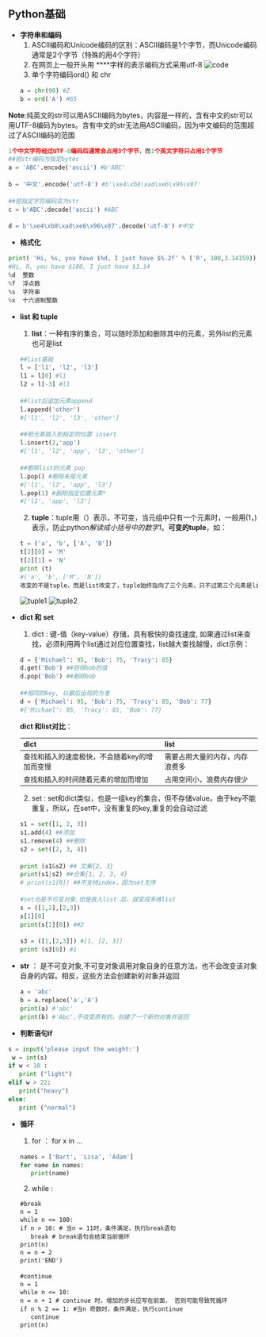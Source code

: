 ## Python基础

- **字符串和编码**
    1. ASCII编码和Unicode编码的区别：ASCII编码是1个字节，而Unicode编码通常是2个字节（特殊的用4个字符）
    2. 在网页上一般开头用 **<meta charset="UTF-8" />**字样的表示编码方式采用utf-8
    ![code](\_images\code.PNG)
    3. 单个字符编码ord() 和 chr
    ```python
    a = chr(90) #Z
    b = ord('A') #65
    ```

**Note**:纯英文的str可以用ASCII编码为bytes，内容是一样的，含有中文的str可以用UTF-8编码为bytes。含有中文的str无法用ASCII编码，因为中文编码的范围超过了ASCII编码的范围

```python
1个中文字符经过UTF-8编码后通常会占用3个字节，而1个英文字符只占用1个字节
##把str编码为指定bytes
a = 'ABC'.encode('ascii') #b'ABC'

b = '中文'.encode('utf-8') #b'\xe4\xb8\xad\xe6\x96\x87'

##把指定字符编码变为str
c = b'ABC'.decode('ascii') #ABC

d = b'\xe4\xb8\xad\xe6\x96\x87'.decode('utf-8') #中文
```

- **格式化**

```python
print( 'Hi, %s, you have $%d, I just have $%.2f' % ('R', 100,3.14159))
#Hi, R, you have $100, I just have $3.14
%d	整数
%f	浮点数
%s	字符串
%x	十六进制整数
```

- **list 和 tuple**

	1. **list**：一种有序的集合，可以随时添加和删除其中的元素，另外list的元素也可是list

    ```python
    ##list基础
    l = ['l1', 'l2', 'l3']
    l1 = l[0] #l1
    l2 = l[-3] #l1

    ##list后追加元素append
    l.append('other')
    #['l1', 'l2', 'l3', 'other']

    ##把元素插入到指定的位置 insert
    l.insert(2,'app')
    #['l1', 'l2', 'app', 'l3', 'other']

    ##删除list的元素 pop
    l.pop() #删除末尾元素
    #['l1', 'l2', 'app', 'l3']
    l.pop(1) #删除指定位置元素*
    #['l1', 'app', 'l3']
    ```

	2. **tuple**：tuple用（）表示，不可变，当元组中只有一个元素时，一般用(1，)表示，防止python*解读成小括号中的数字1*。**可变的tuple**，如：

    ```python
    t = ('a', 'b', ['A', 'B'])
    t[2][0] = 'M'
    t[2][1] = 'N'
    print (t)
    #('a', 'b', ['M', 'N'])
    改变的不是tuple，而是list改变了，tuple始终指向了三个元素，只不过第三个元素是list，list本身可变
    ```

    ![tuple1](\_images\tuple1.PNG)    ![tuple2](\_images\tuple2.PNG)


- **dict 和 set**

	1. dict : 键-值（key-value）存储，具有极快的查找速度, 如果通过list来查找，必须利用两个list通过对应位置查找，list越大查找越慢，dict示例：

    ```python
    d = {'Michael': 95, 'Bob': 75, 'Tracy': 85}
    d.get('Bob') ##获得bob的值
    d.pop('Bob') ##删除bob 
    
    ##相同的key, 以最后出现的为准
    d = {'Michael': 95, 'Bob': 75, 'Tracy': 85, 'Bob': 77}
    #{'Michael': 95, 'Tracy': 85, 'Bob': 77}
    ```

    **dict 和list对比**：

    dict | list
    :---|:---
    查找和插入的速度极快，不会随着key的增加而变慢| 需要占用大量的内存，内存浪费多
    查找和插入的时间随着元素的增加而增加| 占用空间小，浪费内存很少

	2. set : set和dict类似，也是一组key的集合，但不存储value。由于key不能重复，所以，在set中，没有重复的key,重复的会自动过滤

    ```python
    s1 = set([1, 2, 3])
    s1.add(4) ##添加
    s1.remove(4) ##删除
    s2 = set([2, 3, 4])

    print (s1&s2) ## 交集{2, 3}
    print(s1|s2) ##合集{1, 2, 3, 4}
    # print(s1[0]) ##不支持index，因为set无序

    #set也是不可变对象,但是放入list 后，就变成多维list
    s = ([1,2],[2,3])
    s[1][0]
    print(s[1][0]) ##2

    s3 = ([1,[2,3]]) #[1, [2, 3]]
    print (s3[0]) #1
    ```

- **str** ： 是不可变对象,不可变对象调用对象自身的任意方法，也不会改变该对象自身的内容。相反，这些方法会创建新的对象并返回

    ```python
    a = 'abc'
    b = a.replace('a','A')
    print(a) #'abc'
    print(b) #'Abc',不改变原有的，创建了一个新的对象并返回
    ```

- **判断语句if**

 ```python
s = input('please input the weight:')
  w = int(s)
if w < 18 :
    print ("light")
elif w > 22:
    print("heavy")
else:
    print ("normal")
 ```

 - **循环**

	1. for ： for x in ...

     ```python
    names = ['Bart', 'Lisa', 'Adam']
    for name in names:
        print(name)
     ```

	2. while : 

     ```
    #break
    n = 1
    while n <= 100:
    if n > 10: # 当n = 11时，条件满足，执行break语句
        break # break语句会结束当前循环
    print(n)
    n = n + 2
    print('END')
    
    #continue
    n = 1
    while n <= 10:
    n = n + 1 # continue 时，增加的步长应写在前面， 否则可能导致死循环
    if n % 2 == 1: #当n 奇数时，条件满足，执行continue
        continue
    print(n)
     ```


